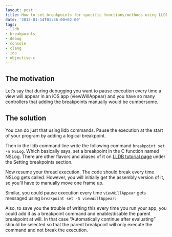 ```yaml
---
layout: post
title: How to set breakpoints for specific functions/methods using LLDB command line
date: '2013-01-14T01:36:00+02:00'
tags:
- lldb
- breakpoints
- debug
- console
- clang
- ios
- objective-c
---
```


The motivation
---

Let’s say that during debugging you want to pause execution every time a view will appear in an iOS app (viewWillAppear) and you have so many controllers that adding the breakpoints manually would be cumbersome.



The solution
---

You can do just that using lldb commands. Pause the execution at the start of your program by adding a logical breakpoint.

Then in the lldb command line write the following command `breakpoint set -n NSLog`. Which basically says, set a breakpoint in the C function named NSLog. There are other flavors and aliases of it on [LLDB tutorial page](http://lldb.llvm.org/tutorial.html) under the Setting breakpoints section.

Now resume your thread execution. The code should break every time NSLog gets called. However, you will initially get the assembly version of it, so you’ll have to manually move one frame up.

Similar, you could pause execution every time `viewWillAppear` gets messaged using `breakpoint set -S viewWillAppear:`

Also, to save you the trouble of writing this every time you run your app, you could add it as a breakpoint command and enable/disable the parent breakpoint at will. In that case “Automatically continue after evaluating” should be selected so that the parent breakpoint will only execute the command and not break the execution.
